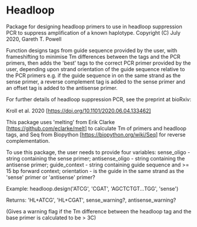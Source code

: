 # Headloop
Package for designing headloop primers to use in headloop suppression PCR to 
suppress amplification of a known haplotype.
Copyright (C) July 2020, Gareth T. Powell

Function designs tags from guide sequence provided by the user, with frameshifting 
to minimise Tm differences between the tags and the PCR primers, then adds the 'best' 
tags to the correct PCR primer provided by the user, depending upon strand orientation 
of the guide sequence relative to the PCR primers e.g. if the guide sequence in on the
same strand as the sense primer, a reverse complement tag is added to the sense 
primer and an offset tag is added to the antisense primer.

For further details of headloop suppression PCR, see the preprint at bioRxiv:

Kroll et al. 2020 [https://doi.org/10.1101/2020.06.04.133462]

This package uses 'melting' from Erik Clarke [https://github.com/eclarke/melt] to 
calculate Tm of primers and headloop tags, and Seq from Biopython 
[https://biopython.org/wiki/Seq] for reverse complementation.

To use this package, the user needs to provide four variables:
    sense_oligo - string containing the sense primer;
    antisense_oligo - string containing the antisense primer;
    guide_context - string containing guide sequence and >= 15 bp forward context;
    orientation - is the guide in the same strand as the 'sense' primer or 'antisense' 
                  primer?

Example:
    headloop.design('ATCG', 'CGAT', 'AGCTCTGT...TGG', 'sense')
    
Returns:
    'HL+ATCG', 'HL+CGAT', sense_warning?, antisense_warning?
    
   (Gives a warning flag if the Tm difference between the headloop tag and the 
    base primer is calculated to be > 3C)
